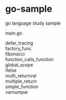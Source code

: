 # go-sample
go language study sample

main.go

defer_tracing  
factory_func  
fibonacci  
function_calls_function  
global_scope  
ifelse  
multi_returnval  
multiple_return  
simple_function  
varnumpar  

